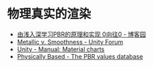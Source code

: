 # 物理真实的渲染

* [由浅入深学习PBR的原理和实现     0向往0 - 博客园](https://www.cnblogs.com/timlly/p/10631718.html?from=timeline&isappinstalled=0)
* [Metallic v. Smoothness - Unity Forum](https://forum.unity.com/threads/metallic-v-smoothness.524704/)
* [Unity - Manual: Material charts](https://docs.unity3d.com/Manual/StandardShaderMaterialCharts.html)
* [Physically Based - The PBR values database](https://physicallybased.info/)
